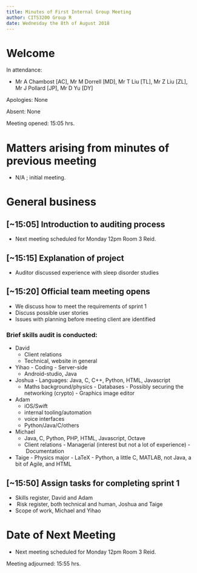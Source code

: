 ```yaml
---
title: Minutes of First Internal Group Meeting 
author: CITS3200 Group R
date: Wednesday the 8th of August 2018
---
```


# Welcome

In attendance: 

- Mr A Chambost [AC], Mr M Dorrell [MD], Mr T Liu [TL], Mr Z Liu [ZL], Mr J Pollard [JP], Mr D Yu [DY]

Apologies: None

Absent: None

Meeting opened: 15:05 hrs. 

# Matters arising from minutes of previous meeting

- N/A ; initial meeting.

# General business

## [~15:05] Introduction to auditing process
- Next meeting scheduled for Monday 12pm Room 3 Reid.

## [~15:15] Explanation of project
- Auditor discussed experience with sleep disorder studies

## [~15:20] Official team meeting opens
- We discuss how to meet the requirements of sprint 1
- Discuss possible user stories
- Issues with planning before meeting client are identified
    
### Brief skills audit is conducted:
- David
  - Client relations
  - Technical, website in general
- Yihao
  - Coding
  - Server-side 
  - Android-studio, Java 
- Joshua
  - Languages: Java, C, C++, Python, HTML, Javascript
  - Maths background/physics
  - Databases
  - Possibly securing the networking (crypto)
  - Graphics image editor
- Adam
  - iOS/Swift
  - internal tooling/automation
  - voice interfaces
  - Python/Java/C/others
- Michael
  - Java, C, Python, PHP, HTML, Javascript, Octave
  - Client relations
  - Managerial (interest but not a lot of experience)
  - Documentation
- Taige
  - Physics major
  - LaTeX
  - Python, a little C, MATLAB, not Java, a bit of Agile, and HTML

## [~15:50] Assign tasks for completing sprint 1
- Skills register, David and Adam
-  Risk register, both technical and human, Joshua and Taige
- Scope of work, Michael and Yihao

# Date of Next Meeting
- Next meeting scheduled for Monday 12pm Room 3 Reid.

Meeting adjourned: 15:55 hrs. 

